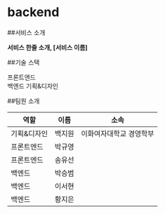 # backend
##서비스 소개

**서비스 한줄 소개, [서비스 이름]**



##기술 스택

프론트엔드  
백엔드 
기획&디자인 


##팀원 소개

|역할|이름|소속|
|------|---|---|
|기획&디자인|백지원|이화여자대학교 경영학부|
|프론트엔드|박규영| |
|프론트엔드|송유선| |
|백엔드|박승범| |
|백엔드|이서현| |
|백엔드|황지은| |
